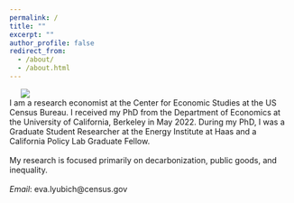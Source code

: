 ```yaml
---
permalink: /
title: ""
excerpt: ""
author_profile: false
redirect_from: 
  - /about/
  - /about.html
---
```


<div class="flex">
<img class="photo" src="{{site.url}}/images/bio-photo.png" /> 
<div class="text">
I am a research economist at the Center for Economic Studies at the US Census Bureau. I received my PhD from the Department of Economics at the University of California, Berkeley in May 2022. During my PhD, I was a Graduate Student Researcher at the Energy Institute at Haas and a California Policy Lab Graduate Fellow. 
<br/>
<br/>
My research is focused primarily on decarbonization, public goods, and inequality. 
<br/>
<br/>
<i>Email</i>: eva.lyubich@census.gov
</div>
</div>
<style>
  .photo {
    display: block;
    max-width: 40%;
    margin: 0 20px;
  }

  .flex {
    display: flex;
    max-width: 900px;
    margin: auto;
    align-items: center;
  }

  @media (max-width: 600px){
    .flex {
      flex-direction: column;
    }
    .photo {
    max-width: 100%;
    margin-bottom: 20px;
    }

  }
  </style>